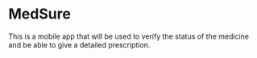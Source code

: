 # MedSure
This is a mobile app that will be used to verify the status of the medicine and be able to give a detailed prescription.

